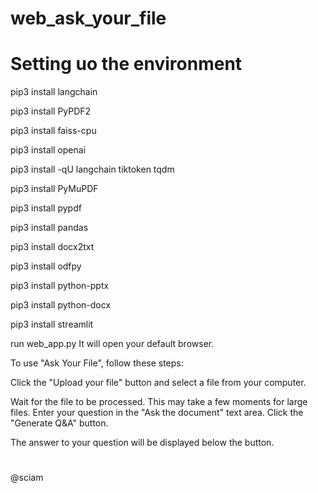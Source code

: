 # web_ask_your_file


# Setting uo the environment
pip3 install langchain 

pip3 install PyPDF2 

pip3 install faiss-cpu 

pip3 install openai

pip3 install -qU langchain tiktoken tqdm

pip3 install PyMuPDF

pip3 install pypdf

pip3 install pandas

pip3 install docx2txt

pip3 install odfpy

pip3 install python-pptx

pip3 install python-docx

pip3 install streamlit

run web_app.py
It will open your default browser.

To use "Ask Your File", follow these steps:

Click the "Upload your file" button and select a file from your computer.

Wait for the file to be processed. This may take a few moments for large files.
Enter your question in the "Ask the document" text area.
Click the "Generate Q&A" button.

The answer to your question will be displayed below the button.

# 
@sciam 
